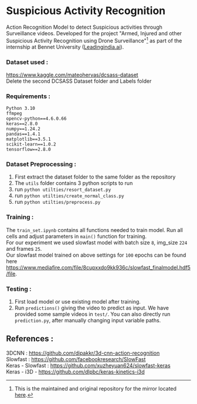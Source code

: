 # Suspicious Activity Recognition
Action Recognition Model to detect Suspicious activities through Surveillance videos. Developed for the project "Armed, Injured and other Suspicious Activity Recognition using Drone Surveillance"[^note] as part of the internship at Bennet University ([Leadingindia.ai](https://leadingindia.ai/)).

### Dataset used :
 https://www.kaggle.com/mateohervas/dcsass-dataset   
 Delete the second DCSASS Dataset folder and Labels folder

### Requirements :
```
Python 3.10  
ffmpeg  
opencv-python==4.6.0.66  
keras==2.8.0  
numpy==1.24.2  
pandas==1.4.1  
matplotlib==3.5.1  
scikit-learn==1.0.2  
tensorflow==2.8.0  
```

### Dataset Preprocessing :
  1. First extract the dataset folder to the same folder as the repository
  2. The `utils` folder contains 3 python scripts to run
  3. run `python utilties/resort_dataset.py`
  4. run `python utilties/create_normal_class.py`
  5. run `python utilties/preprocess.py`
  
### Training :
  The `train_set.ipynb` contains all functions needed to train model. Run all cells and adjust parameters in `main()` function for training.  
  For our experiment we used slowfast model with batch size `8`, img_size `224` and frames `25`.  
  Our slowfast model trained on above settings for `100` epochs can be found here https://www.mediafire.com/file/8cupxxdo9kk936c/slowfast_finalmodel.hdf5/file.
 
### Testing :
  1. First load model or use existing model after training.
  2. Run `predictions()` giving the video to predict as input. We have provided some sample videos in `test/`. You can also directly run `prediction.py`, after manually changing input variable paths.

## References :  
3DCNN : https://github.com/dipakkr/3d-cnn-action-recognition   
Slowfast : https://github.com/facebookresearch/SlowFast  
Keras - Slowfast : https://github.com/xuzheyuan624/slowfast-keras  
Keras - i3D - https://github.com/dlpbc/keras-kinetics-i3d  

[^note]: This is the maintained and original repository for the mirror located [here](https://github.com/LeadingIndiaAI/Armed-Injured-and-other-Suspicious-Activity-Recognition-using-Drone-Surveillance).
